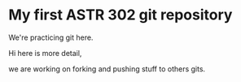 # My first ASTR 302 git repository

We're practicing git here.

Hi here is more detail,

we are working on forking and pushing stuff to others gits.
